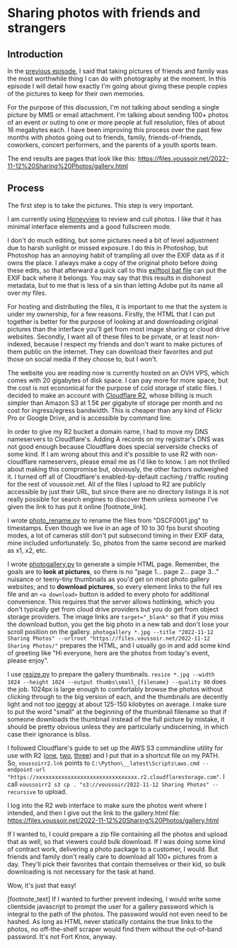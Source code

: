 Sharing photos with friends and strangers
=========================================

## Introduction

In the [previous episode](/writing/hobby_photography), I said that taking pictures of friends and family was the most worthwhile thing I can do with photography at the moment. In this episode I will detail how exactly I'm going about giving these people copies of the pictures to keep for their own memories.

For the purpose of this discussion, I'm not talking about sending a single picture by MMS or email attachment. I'm talking about sending 100+ photos of an event or outing to one or more people at full resolution, files of about 16 megabytes each. I have been improving this process over the past few months with photos going out to friends, family, friends-of-friends, coworkers, concert performers, and the parents of a youth sports team.

The end results are pages that look like this: https://files.voussoir.net/2022-11-12%20Sharing%20Photos/gallery.html

## Process

The first step is to take the pictures. This step is very important.

I am currently using [Honeyview](https://en.bandisoft.com/honeyview/) to review and cull photos. I like that it has minimal interface elements and a good fullscreen mode.

I don't do much editing, but some pictures need a bit of level adjustment due to harsh sunlight or missed exposure. I do this in Photoshop, but Photoshop has an annoying habit of trampling all over the EXIF data as if it owns the place. I always make a copy of the original photo before doing these edits, so that afterward a quick call to this [exiftool bat file](https://github.com/voussoir/cmd/blob/master/exifcopy.bat) can put the EXIF back where it belongs. You may say that this results in dishonest metadata, but to me that is less of a sin than letting Adobe put its name all over my files.

For hosting and distributing the files, it is important to me that the system is under my ownership, for a few reasons. Firstly, the HTML that I can put together is better for the purpose of looking at and downloading original pictures than the interface you'll get from most image sharing or cloud drive websites. Secondly, I want all of these files to be private, or at least non-indexed, because I respect my friends and don't want to make pictures of them public on the internet. They can download their favorites and put those on social media if they choose to, but I won't.

The website you are reading now is currently hosted on an OVH VPS, which comes with 20 gigabytes of disk space. I can pay more for more space, but the cost is not economical for the purpose of cold storage of static files. I decided to make an account with [Cloudflare R2](https://www.cloudflare.com/products/r2/), whose billing is much simpler than Amazon S3 at 1.5¢ per gigabyte of storage per month and no cost for ingress/egress bandwidth. This is cheaper than any kind of Flickr Pro or Google Drive, and is accessible by command line.

In order to give my R2 bucket a domain name, I had to move my DNS nameservers to Cloudflare's. Adding A records on my registrar's DNS was not good enough because Cloudflare does special serverside checks of some kind. If I am wrong about this and it's possible to use R2 with non-cloudflare nameservers, please email me as I'd like to know. I am not thrilled about making this compromise but, obviously, the other factors outweighed it. I turned off all of Cloudflare's enabled-by-default caching / traffic routing for the rest of voussoir.net. All of the files I upload to R2 are publicly accessible by just their URL, but since there are no directory listings it is not really possible for search engines to discover them unless someone I've given the link to has put it online [footnote_link].

I wrote [photo_rename.py](https://github.com/voussoir/cmd/blob/master/photo_rename.py) to rename the files from "DSCF0001.jpg" to timestamps. Even though we live in an age of 10 to 30 fps burst shooting modes, a lot of cameras still don't put subsecond timing in their EXIF data, mine included unfortunately. So, photos from the same second are marked as x1, x2, etc.

I wrote [photogallery.py](https://github.com/voussoir/cmd/blob/master/photogallery.py) to generate a simple HTML page. Remember, the goals are to **look at pictures**, so there is no "page 1... page 2... page 3..." nuisance or teeny-tiny thumbnails as you'd get on most photo gallery websites; and to **download pictures**, so every element links to the full res file and an `<a download>` button is added to every photo for additional convenience. This requires that the server allows hotlinking, which you don't typically get from cloud drive providers but you do get from object storage providers. The image links are `target="_blank"` so that if you miss the download button, you get the big photo in a new tab and don't lose your scroll position on the gallery. `photogallery *.jpg --title "2022-11-12 Sharing Photos" --urlroot "https://files.voussoir.net/2022-11-12 Sharing Photos/"` prepares the HTML, and I usually go in and add some kind of greeting like "Hi everyone, here are the photos from today's event, please enjoy".

I use [resize.py](https://github.com/voussoir/cmd/blob/master/resize.py) to prepare the gallery thumbnails. `resize *.jpg --width 1024 --height 1024 --output thumbs\small_{filename} --quality 80` does the job. 1024px is large enough to comfortably browse the photos without clicking through to the big version of each, and the thumbnails are decently light and not too [jpeggy](https://www.youtube.com/watch?v=QEzhxP-pdos "Do I look like I know what a JPEG is?") at about 125-150 kilobytes on average. I make sure to put the word "small" at the beginning of the thumbnail filename so that if someone downloads the thumbnail instead of the full picture by mistake, it should be pretty obvious unless they are particularly undiscerning, in which case their ignorance is bliss.

I followed Cloudflare's guide to set up the AWS S3 commandline utility for use with R2 ([one](https://developers.cloudflare.com/r2/data-access/s3-api/api/), [two](https://developers.cloudflare.com/r2/data-access/s3-api/tokens/), [three](https://developers.cloudflare.com/r2/examples/aws-cli/)) and I put that in a shortcut file on my PATH. So, `voussoirr2.lnk` points to `C:\Python\__latest\Scripts\aws.cmd --endpoint-url "https://xxxxxxxxxxxxxxxxxxxxxxxxxxxxxxxx.r2.cloudflarestorage.com"`. I call `voussoirr2 s3 cp . "s3://voussoir/2022-11-12 Sharing Photos" --recursive` to upload.

I log into the R2 web interface to make sure the photos went where I intended, and then I give out the link to the gallery.html file: https://files.voussoir.net/2022-11-12%20Sharing%20Photos/gallery.html

If I wanted to, I could prepare a zip file containing all the photos and upload that as well, so that viewers could bulk download. If I was doing some kind of contract work, delivering a photo package to a customer, I would. But friends and family don't really care to download all 100+ pictures from a day. They'll pick their favorites that contain themselves or their kid, so bulk downloading is not necessary for the task at hand.

Wow, it's just that easy!

[footnote_text] If I wanted to further prevent indexing, I would write some clientside javascript to prompt the user for a gallery password which is integral to the path of the photos. The password would not even need to be hashed. As long as HTML never statically contains the true links to the photos, no off-the-shelf scraper would find them without the out-of-band password. It's not Fort Knox, anyway.
